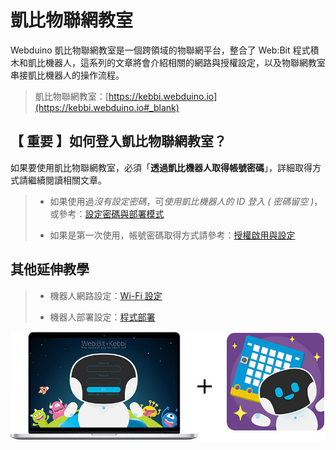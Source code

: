 # 凱比物聯網教室

Webduino 凱比物聯網教室是一個跨領域的物聯網平台，整合了 Web:Bit 程式積木和凱比機器人，這系列的文章將會介紹相關的網路與授權設定，以及物聯網教室串接凱比機器人的操作流程。

> 凱比物聯網教室：[https://kebbi.webduino.io](https://kebbi.webduino.io#_blank)

## 【 重要 】如何登入凱比物聯網教室？

如果要使用凱比物聯網教室，必須「**透過凱比機器人取得帳號密碼**」，詳細取得方式請繼續閱讀相關文章。

> - 如果使用過*沒有設定密碼*，可*使用凱比機器人的 ID 登入 ( 密碼留空 )*，或參考：[設定密碼與部署模式](setting/authorize.html#auth05)
>
> - 如果是第一次使用，帳號密碼取得方式請參考：[授權啟用與設定](setting/authorize.html)

## 其他延伸教學

> - 機器人網路設定：[Wi-Fi 設定](setting/wifi.html)
>
> - 機器人部署設定：[程式部署](setting/deploy.html)

![凱比物聯網教室](../../../media/zh-tw/kebbi/setting/setting-01.jpg)
